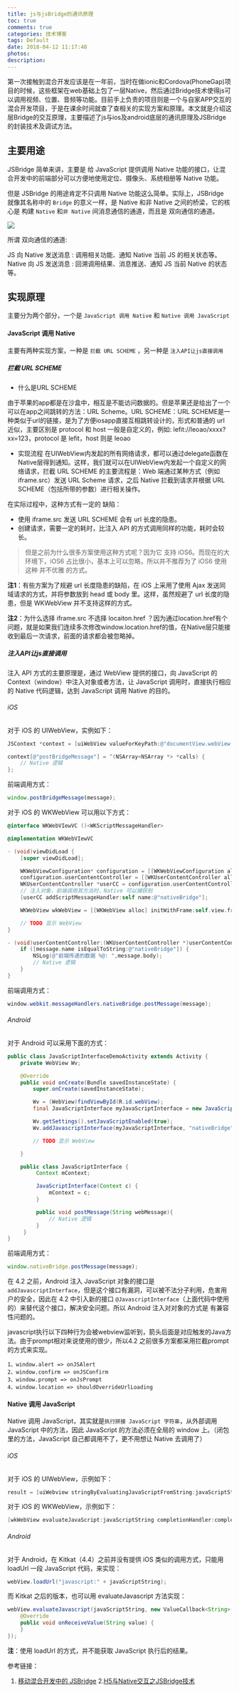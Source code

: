 ```yaml
---
title: js与jsBridge的通讯原理
toc: true
comments: true
categories: 技术博客
tags: Default
date: 2018-04-12 11:17:48
photos:
description:
---
```


第一次接触到混合开发应该是在一年前，当时在做ionic和Cordova(PhoneGap)项目的时候，这些框架在web基础上包了一层Native，然后通过Bridge技术使得js可以调用视频、位置、音频等功能。目前手上负责的项目则是一个与自家APP交互的混合开发项目，于是在课余时间就查了查相关的实现方案和原理。本文就是介绍这层Bridge的交互原理，主要描述了js与ios及android底层的通讯原理及JSBridge的封装技术及调试方法。

<!-- more -->

## 主要用途

JSBridge 简单来讲，主要是 给 JavaScript 提供调用 Native 功能的接口，让混合开发中的前端部分可以方便地使用定位、摄像头、系统相册等 Native 功能。

但是 JSBridge 的用途肯定不只调用 Native 功能这么简单。实际上，JSBridge 就像其名称中的 `Bridge` 的意义一样，是 Native 和非 Native 之间的桥梁，它的核心是 构建 `Native` 和`非 Native` 间消息通信的通道，而且是 双向通信的通道。

![](https://ws3.sinaimg.cn/large/006tNc79gy1fq9wv29dbfj30j604n74i.jpg)

所谓 双向通信的通道:

JS 向 Native 发送消息 : 调用相关功能、通知 Native 当前 JS 的相关状态等。
Native 向 JS 发送消息 : 回溯调用结果、消息推送、通知 JS 当前 Native 的状态等。

## 实现原理

主要分为两个部分，一个是 `JavaScript 调用 Native` 和 `Native 调用 JavaScript`

#### JavaScript 调用 Native

主要有两种实现方案，一种是 `拦截 URL SCHEME` ，另一种是 `注入API让js直接调用`


##### 拦截 URL SCHEME

* 什么是URL SCHEME

由于苹果的app都是在沙盒中，相互是不能访问数据的。但是苹果还是给出了一个可以在app之间跳转的方法：URL Scheme。URL SCHEME：URL SCHEME是一种类似于url的链接，是为了方便iosapp直接互相跳转设计的，形式和普通的 url 近似，主要区别是 protocol 和 host 一般是自定义的，例如: lefit://leoao/xxxx?xx=123，protocol 是 lefit，host 则是 leoao

* 实现流程
在UIWebView内发起的所有网络请求，都可以通过delegate函数在Native层得到通知。这样，我们就可以在UIWebView内发起一个自定义的网络请求，拦截 URL SCHEME 的主要流程是：Web 端通过某种方式（例如 iframe.src）发送 URL Scheme 请求，之后 Native 拦截到请求并根据 URL SCHEME（包括所带的参数）进行相关操作。

在实际过程中，这种方式有一定的 缺陷：

* 使用 iframe.src 发送 URL SCHEME 会有 url 长度的隐患。
* 创建请求，需要一定的耗时，比注入 API 的方式调用同样的功能，耗时会较长。

> 但是之前为什么很多方案使用这种方式呢？因为它 支持 iOS6。而现在的大环境下，iOS6 占比很小，基本上可以忽略，所以并不推荐为了 iOS6 使用这种 并不优雅 的方式。

**注1**：有些方案为了规避 url 长度隐患的缺陷，在 iOS 上采用了使用 Ajax 发送同域请求的方式，并将参数放到 head 或 body 里。这样，虽然规避了 url 长度的隐患，但是 WKWebView 并不支持这样的方式。

**注2**：为什么选择 iframe.src 不选择 locaiton.href ？因为通过location.href有个问题，就是如果我们连续多次修改window.location.href的值，在Native层只能接收到最后一次请求，前面的请求都会被忽略掉。


##### 注入API让js直接调用

注入 API 方式的主要原理是，通过 WebView 提供的接口，向 JavaScript 的 Context（window）中注入对象或者方法，让 JavaScript 调用时，直接执行相应的 Native 代码逻辑，达到 JavaScript 调用 Native 的目的。

###### iOS

对于 iOS 的 UIWebView，实例如下：

```Objective-C
JSContext *context = [uiWebView valueForKeyPath:@"documentView.webView.mainFrame.javaScriptContext"];

context[@"postBridgeMessage"] = ^(NSArray<NSArray *> *calls) {
    // Native 逻辑
};
```

前端调用方式：

```js
window.postBridgeMessage(message);
```

对于 iOS 的 WKWebView 可以用以下方式：

```Objective-C
@interface WKWebVIewVC ()<WKScriptMessageHandler>

@implementation WKWebVIewVC

- (void)viewDidLoad {
    [super viewDidLoad];

    WKWebViewConfiguration* configuration = [[WKWebViewConfiguration alloc] init];
    configuration.userContentController = [[WKUserContentController alloc] init];
    WKUserContentController *userCC = configuration.userContentController;
    // 注入对象，前端调用其方法时，Native 可以捕获到
    [userCC addScriptMessageHandler:self name:@"nativeBridge"];

    WKWebView wkWebView = [[WKWebView alloc] initWithFrame:self.view.frame configuration:configuration];

    // TODO 显示 WebView
}

- (void)userContentController:(WKUserContentController *)userContentController didReceiveScriptMessage:(WKScriptMessage *)message {
    if ([message.name isEqualToString:@"nativeBridge"]) {
        NSLog(@"前端传递的数据 %@: ",message.body);
        // Native 逻辑
    }
}
```

前端调用方式：

```java
window.webkit.messageHandlers.nativeBridge.postMessage(message);
```

###### Android

对于 Android 可以采用下面的方式：

```java
public class JavaScriptInterfaceDemoActivity extends Activity {
	private WebView Wv;

    @Override
    public void onCreate(Bundle savedInstanceState) {
        super.onCreate(savedInstanceState);

        Wv = (WebView)findViewById(R.id.webView);
        final JavaScriptInterface myJavaScriptInterface = new JavaScriptInterface(this);

        Wv.getSettings().setJavaScriptEnabled(true);
        Wv.addJavascriptInterface(myJavaScriptInterface, "nativeBridge");

        // TODO 显示 WebView

    }

    public class JavaScriptInterface {
         Context mContext;

         JavaScriptInterface(Context c) {
             mContext = c;
         }

         public void postMessage(String webMessage){
             // Native 逻辑
         }
     }
}
```

前端调用方式：

```js
window.nativeBridge.postMessage(message);
```

在 4.2 之前，Android 注入 JavaScript 对象的接口是 `addJavascriptInterface`，但是这个接口有漏洞，可以被不法分子利用，危害用户的安全，因此在 4.2 中引入新的接口 `@JavascriptInterface`（上面代码中使用的）来替代这个接口，解决安全问题。所以 Android 注入对对象的方式是 有兼容性问题的。

javascript执行以下四种行为会被webview监听到，箭头后面是对应触发的Java方法。由于prompt相对来说使用的很少，所以4.2 之前很多方案都采用拦截prompt的方式来实现。

    1、window.alert => onJSAlert
    2、window.confirm => onJSConfirm
    3、window.prompt => onJsPrompt
    4、window.location => shouldOverrideUrlLoading



#### Native 调用 JavaScript

Native 调用 JavaScript，其实就是`执行拼接 JavaScript 字符串`，从外部调用 JavaScript 中的方法，因此 JavaScript 的方法必须在全局的 window 上。（闭包里的方法，JavaScript 自己都调用不了，更不用想让 Native 去调用了）

###### iOS

对于 iOS 的 UIWebView，示例如下：

```Objective-C
result = [uiWebview stringByEvaluatingJavaScriptFromString:javaScriptString];
```

对于 iOS 的 WKWebView，示例如下：

```Objective-C
[wkWebView evaluateJavaScript:javaScriptString completionHandler:completionHandler];
```

###### Android

对于 Android，在 Kitkat（4.4）之前并没有提供 iOS 类似的调用方式，只能用 loadUrl 一段 JavaScript 代码，来实现：

```Java
webView.loadUrl("javascript:" + javaScriptString);
```
而 Kitkat 之后的版本，也可以用 evaluateJavascript 方法实现：

```Java
webView.evaluateJavascript(javaScriptString, new ValueCallback<String>() {
    @Override
    public void onReceiveValue(String value) {
    }
});
```
**注**：使用 loadUrl 的方式，并不能获取 JavaScript 执行后的结果。

参考链接：

1. [移动混合开发中的 JSBridge](https://blog.ymfe.org/%E6%B7%B7%E5%90%88%E5%BC%80%E5%8F%91%E4%B8%AD%E7%9A%84JSBridge/)
2.[H5与Native交互之JSBridge技术](https://segmentfault.com/a/1190000010356403)
